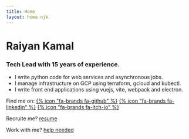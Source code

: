 ```yaml
---
title: Home
layout: home.njk
---
```


# Raiyan Kamal

### Tech Lead with 15 years of experience.

- I write python code for web services and asynchronous jobs.
- I manage infrastructure on GCP using terraform, gcloud and kubectl.
- I write front end applications using vuejs, vite, webpack and electron.

Find me on: [{% icon "fa-brands fa-github" %}](https://github.com/raiyankamal) [{% icon "fa-brands fa-linkedin" %}](https://www.linkedin.com/in/raiyan-kamal-9877251b/) [{% icon "fa-brands fa-itch-io" %}](https://rknotes.itch.io/)

Recruite me? [resume](/raiyan-kamal-resume)

Work with me? [help needed](/help-needed)